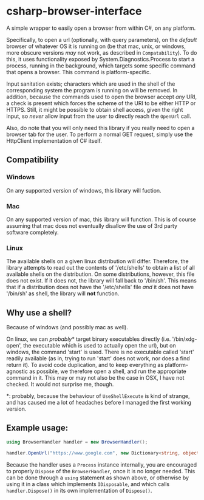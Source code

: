 # csharp-browser-interface
A simple wrapper to easily open a browser from within C#, on any platform.

Specifically, to open a url (optionally, with query parameters), on the *default* browser of whatever OS it is running on (be that mac, unix, or windows, more obscure versions *may* not work, as described in `Compatability`). 
To do this, it uses functionality exposed by System.Diagnostics.Process to start a process, running in the background, which targets some specific command that opens a browser. 
This command is platform-specific.

Input sanitation exists; characters which are used in the shell of the corresponding system the program is running on will be removed. In addition, because the commands used to open the browser accept *any* URI, a check is present which forces the scheme of the URI to be either HTTP or HTTPS. Still, it might be possible to obtain shell access, given the right input, so *never* allow input from the user to directly reach the `OpenUrl` call.

Also, do note that you will only need this library if you really need to open a browser tab for the user. To perform a normal GET request, simply use the HttpClient implementation of C# itself.

## Compatibility

### Windows
On any supported version of windows, this library will fuction.

### Mac
On any supported version of mac, this library will function. 
This is of course assuming that mac does not eventually disallow the use of 3rd party software completely.

### Linux
The available shells on a given linux distribution will differ. Therefore, the library attempts to read out the contents of '/etc/shells' to obtain a list of all available shells on the distribution.
On some distributions, however, this file does not exist. If it does not, the library will fall back to '/bin/sh'. This means that if a distribution does not have the '/etc/shells' file *and* it does not have '/bin/sh' as shell, the library will **not** function.

## Why use a shell?
Because of windows (and possibly mac as well).

On linux, we can *probably*\* target binary executables directly (i.e. '/bin/xdg-open', the executable which is used to actually open the url), but on windows, the command 'start' is used. There is no executable called 'start' readily available (as in, trying to run 'start' does not work, nor does a find return it).
To avoid code duplication, and to keep everything as platform-agnostic as possible, we therefore open a shell, and run the appropriate command in it.
This may or may not also be the case in OSX, I have not checked. It would not surprise me, though.

\*: probably, because the behaviour of `UseShellExecute` is kind of strange, and has caused me a lot of headaches before I managed the first working version.

## Example usage:

```csharp
using BrowserHandler handler = new BrowserHandler();

handler.OpenUrl("https://www.google.com", new Dictionary<string, object> { { "q", "string to search for" } });
```

Because the handler uses a `Process` instance internally, you are encouraged to properly `Dispose` of the `BrowserHandler`, once it is no longer needed. This can be done through a `using` statement as shown above, or otherwise by using it in a class which implements `IDisposable`, and which calls `handler.Dispose()` in its own implementation of `Dispose()`.
